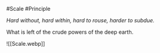 #Scale #Principle 

_Hard without, hard within, hard to rouse, harder to subdue._  

What is left of the crude powers of the deep earth.

![[Scale.webp]]